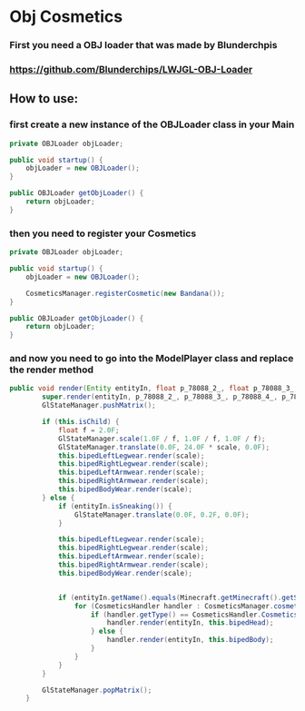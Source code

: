 # Obj Cosmetics

### First you need a OBJ loader that was made by Blunderchpis

### https://github.com/Blunderchips/LWJGL-OBJ-Loader

## How to use:

### first create a new instance of the OBJLoader class in your Main

````java 
private OBJLoader objLoader;

public void startup() {
    objLoader = new OBJLoader();
}

public OBJLoader getObjLoader() {
    return objLoader;
}
````

### then you need to register your Cosmetics

````java 
private OBJLoader objLoader;

public void startup() {
    objLoader = new OBJLoader();

    CosmeticsManager.registerCosmetic(new Bandana());
}

public OBJLoader getObjLoader() {
    return objLoader;
}
````

### and now you need to go into the ModelPlayer class and replace the render method

````java 
public void render(Entity entityIn, float p_78088_2_, float p_78088_3_, float p_78088_4_, float p_78088_5_, float p_78088_6_, float scale) {
        super.render(entityIn, p_78088_2_, p_78088_3_, p_78088_4_, p_78088_5_, p_78088_6_, scale);
        GlStateManager.pushMatrix();

        if (this.isChild) {
            float f = 2.0F;
            GlStateManager.scale(1.0F / f, 1.0F / f, 1.0F / f);
            GlStateManager.translate(0.0F, 24.0F * scale, 0.0F);
            this.bipedLeftLegwear.render(scale);
            this.bipedRightLegwear.render(scale);
            this.bipedLeftArmwear.render(scale);
            this.bipedRightArmwear.render(scale);
            this.bipedBodyWear.render(scale);
        } else {
            if (entityIn.isSneaking()) {
                GlStateManager.translate(0.0F, 0.2F, 0.0F);
            }

            this.bipedLeftLegwear.render(scale);
            this.bipedRightLegwear.render(scale);
            this.bipedLeftArmwear.render(scale);
            this.bipedRightArmwear.render(scale);
            this.bipedBodyWear.render(scale);


            if (entityIn.getName().equals(Minecraft.getMinecraft().getSession().getProfile().getName())) {
                for (CosmeticsHandler handler : CosmeticsManager.cosmetics) {
                    if (handler.getType() == CosmeticsHandler.CosmeticsType.HAT) {
                        handler.render(entityIn, this.bipedHead);
                    } else {
                        handler.render(entityIn, this.bipedBody);
                    }
                }
            }
        }

        GlStateManager.popMatrix();
    }
````
